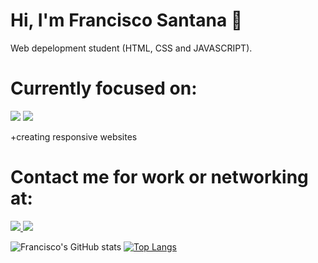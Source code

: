 # Hi, I'm Francisco Santana :wave: 
Web depelopment student (HTML, CSS and JAVASCRIPT).

# Currently focused on:
<img src="https://img.shields.io/badge/React-20232A?style=for-the-badge&logo=react&logoColor=61DAFB"></img> 
<img src="https://img.shields.io/badge/JavaScript-323330?style=for-the-badge&logo=javascript&logoColor=F7DF1E"></img> 

+creating responsive websites

# Contact me for work or networking at:

<a href="https://www.linkedin.com/in/francisco-santana-63a958201/">
  <img src="https://img.shields.io/badge/LinkedIn-0077B5?style=for-the-badge&logo=linkedin&logoColor=white" ></img> 
 </a>

<a href="https://www.instagram.com/santana_203/?hl=pt-br">
  <img src="https://img.shields.io/badge/Instagram-E4405F?style=for-the-badge&logo=instagram&logoColor=white"> </img>
 </a>

![Francisco's GitHub stats](https://github-readme-stats.vercel.app/api?username=frans203&show_icons=true&theme=midnight-purple) [![Top Langs](https://github-readme-stats.vercel.app/api/top-langs/?username=frans203&layout=compact&theme=midnight-purple)](https://github.com/anuraghazra/github-readme-stats)
<!---
frans203/frans203 is a ✨ special ✨ repository because its `README.md` (this file) appears on your GitHub profile.
You can click the Preview link to take a look at your changes.
--->
